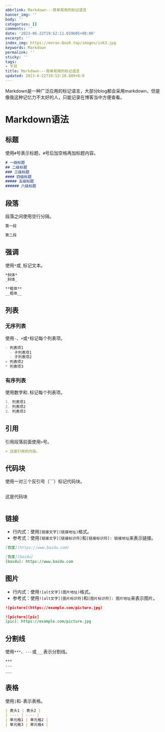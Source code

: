 ```yaml
---
abbrlink: Markdown---简单易用的标记语言
banner_img: ''
body: ''
categories: []
comments: ''
date: '2023-06-22T19:52:11.019605+08:00'
excerpt: ''
index_img: https://moran.0oo0.top/images/ink3.jpg
keywords: Markdown
permalink: ''
sticky: ''
tags:
- 干货
title: Markdown---简单易用的标记语言
updated: 2023-6-22T19:52:10.889+8:0
---
```

Markdown是一种广泛应用的标记语言，大部分blog都会采用markdown，但是像我这种记忆力不太好的人，只能记录在博客当中方便查看。

# Markdown语法

## 标题

使用`#`号表示标题，`#`号后加空格再加标题内容。

```md
# 一级标题
## 二级标题
### 三级标题
#### 四级标题
##### 五级标题
###### 六级标题
```

## 段落

段落之间使用空行分隔。

```md
第一段

第二段
```

## 强调

使用`*`或`_`标记文本。

```md
*斜体*
_斜体_

**粗体**
__粗体__
```

## 列表

### 无序列表

使用`-`、`+`或`*`标记每个列表项。

```md
- 列表项1
  - 子列表项1
  - 子列表项2
+ 列表项2
* 列表项3
```

### 有序列表

使用数字和`.`标记每个列表项。

```md
1. 列表项1
2. 列表项2
3. 列表项3
```

## 引用

引用段落前面使用`>`号。

```md
> 这是引用的内容。
```

## 代码块

使用一对三个反引号（```）标记代码块。

```md

```

这是代码块

```

```

## 链接

- 行内式：使用`[链接文字](链接地址)`格式。
- 参考式：使用`[链接文字][链接标识符]`和`[链接标识符]: 链接地址`来表示链接。

```md
[百度](https://www.baidu.com)

[百度][baidu]
[baidu]: https://www.baidu.com
```

## 图片

- 行内式：使用`![alt文字](图片地址)`格式。
- 参考式：使用`![alt文字][图片标识符]`和`[图片标识符]: 图片地址`来表示图片。

```md
![picture](https://example.com/picture.jpg)

![picture][pic]
[pic]: https://example.com/picture.jpg
```

## 分割线

使用`***`、`---`或`___`表示分割线。

```md
***
---
___
```

## 表格

使用`|`和`-`表示表格。

```md
| 表头1 | 表头2 |
| ---- | ---- |
| 单元格1 | 单元格2 |
| 单元格3 | 单元格4 |
```


```
